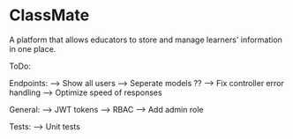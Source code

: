 # ClassMate
A platform that allows educators to store and manage learners' information in one place.

ToDo:

Endpoints:
--> Show all users
--> Seperate models ??
--> Fix controller error handling
--> Optimize speed of responses

General:
--> JWT tokens
--> RBAC
--> Add admin role

Tests:
--> Unit tests
